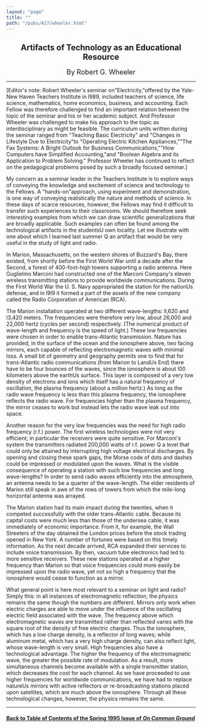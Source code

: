 ```yaml
---
layout: "page"
title: ""
path: "/pubs/A17/wheeler.html"
---
```

<main>
<center><h2>
Artifacts of Technology as an Educational Resource</h2>
<font size="+1">By Robert G. Wheeler</font>
</center><hr/>
[Editor's note: Robert Wheeler's seminar on"Electricity,"offered by the
Yale-New Haven Teachers Institute in l989, included teachers of science,
life science, mathematics, home economics, business, and accounting. Each
Fellow was therefore challenged to find an important relation between the
topic of the seminar and his or her academic subject. And Professor
Wheeler was challenged to make his approach to the topic as
interdisciplinary as might be feasible. The curriculum units written
during the seminar ranged from "Teaching Basic Electricity" and "Changes
in Lifestyle Due to Electricity"to "Operating Electric Kitchen
Appliances,""The Fax Systems: A Bright Outlook for Business
Communications,""How Computers have Simplified Accounting,"and "Boolean
Algebra and its Application to Problem Solving." Professor Wheeler has
continued to reflect on the pedagogical problems posed by such a broadly
focused seminar.]
<p>
My concern as a seminar leader in the Teachers Institute is to explore
ways of conveying the knowledge and excitement of science and technology
to the Fellows. A "hands-on"approach, using experiment and demonstration,
is one way of conveying realistically the nature and methods of science.
In these days of scarce resources, however, the Fellows may find it
difficult to transfer such experiences to their classrooms. We should
therefore seek interesting examples from which we can draw scientific
generalizations that are broadly applicable. Such examples can often be
found among the technological artifacts in the studentsU own locality. Let
me illustrate with one about which I learned last summer Q an artifact
that would be very useful in the study of light and radio.
</p><p>
In Marion, Massachusetts, on the western shores of Buzzard's Bay, there
existed, from shortly before the First World War until a decade after the
Second, a forest of 400-foot-high towers supporting a radio antenna. Here
Guglielmo Marconi had constructed one of the Marconi Company's eleven
wireless transmitting stations to provide worldwide communications. During
the First World War the U. S. Navy appropriated the station for the
nationUs defense, and in l9l9 it formed a part of the assets of the new
company called the Radio Corporation of American (RCA).
</p><p>
The Marion installation operated at two different wave-lengths: ll,620 and
l3,420 meters. The frequencies were therefore very low, about 26,000 and
22,000 hertz (cycles per second) respectively. (The numerical product of
wave-length and frequency is the speed of light.) These low frequencies
were chosen in order to enable trans-Atlantic transmission. Nature has
provided, in the surface of the ocean and the ionosphere above, two facing
mirrors, each capable of reflecting electromagnetic waves with minimal
loss. A small bit of geometry and geography permits one to find that for
trans-Atlantic radio communications (from Marion to LandUs End) there have
to be four bounces of the waves, since the ionosphere is about l00
kilometers above the earthUs surface. This layer is composed of a very low
density of electrons and ions which itself has a natural frequency of
oscillation, the plasma frequency (about a million hertz.) As long as the
radio wave frequency is less than this plasma frequency, the ionosphere
reflects the radio wave. For frequencies higher than the plasma frequency,
the mirror ceases to work but instead lets the radio wave leak out into
space.
</p><p>
Another reason for the very low frequencies was the need for high radio
frequency (r.f.) power. The first wireless technologies were not very
efficient; in particular the receivers were quite sensitive. For Marconi's
system the transmitters radiated 200,000 watts of r.f. power Q a level
that could only be attained by interrupting high voltage electrical
discharges. By opening and closing these spark gaps, the Morse code of
dots and dashes could be impressed or modulated upon the waves. What is
the visible consequence of operating a station with such low frequencies
and long wave-lengths? In order to send radio waves efficiently into the
atmosphere, an antenna needs to be a quarter of the wave-length. The elder
residents of Marion still speak in awe of the rows of towers from which
the mile-long horizontal antenna was arrayed.
</p><p>
The Marion station had its main impact during the twenties, when it
competed successfully with the older trans-Atlantic cable. Because its
capital costs were much less than those of the undersea cable, it was
immediately of economic importance. From it, for example, the Wall
Streeters of the day obtained the London prices before the stock trading
opened in New York. A number of fortunes were based on this timely
information. As the next decade arrived, RCA expanded their services to
include voice transmission. By then, vacuum tube electronics had led to
more sensitive receivers. These new stations operated at a higher
frequency than Marion so that voice frequencies could more easily be
impressed upon the radio wave, yet not so high a frequency that the
ionosphere would cease to function as a mirror.
</p><p>
What general point is here most relevant to a seminar on light and radio?
Simply this: in all instances of electromagnetic reflection, the physics
remains the same though the numbers are different. Mirrors only work when
electric charges are able to move under the influence of the oscillating
electric field associated with the wave. The frequency above which
electromagnetic waves are transmitted rather than reflected varies with
the square root of the density of free electric charges. Thus the
ionosphere, which has a low charge density, is a reflector of long waves;
while aluminum metal, which has a very high charge density, can also
reflect light, whose wave-length is very small. High frequencies also have
a technological advantage. The higher the frequency of the electromagnetic
wave, the greater the possible rate of modulation. As a result, more
simultaneous channels become available with a single transmitter station,
which decreases the cost for each channel. As we have proceeded to use
higher frequencies for worldwide communications, we have had to replace
natureUs mirrors with active reflectors or re-broadcasting stations placed
upon satellites, which are much above the ionosphere. Through all these
technological changes, however, the physics remains the same.
</p><hr/>
<h4><a href=".\">Back to
Table of Contents of the Spring 1995 Issue of <i>On Common
Ground</i></a>
</h4>
</main>